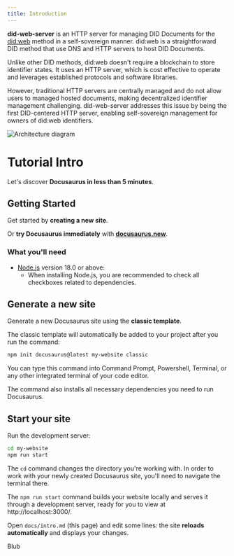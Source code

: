 ```yaml
---
title: Introduction
---
```


**did-web-server** is an HTTP server for managing DID Documents for the
[did:web](https://w3c-ccg.github.io/did-method-web/) method in a self-sovereign
manner. did:web is a straightforward DID method that use DNS and HTTP servers to
host DID Documents.

Unlike other DID methods, did:web doesn't require a blockchain to store
identifier states. It uses an HTTP server, which is cost effective to operate
and leverages established protocols and software libraries.

However, traditional HTTP servers are centrally managed and do not allow users
to managed hosted documents, making decentralized identifier management
challenging. did-web-server addresses this issue by being the first DID-centered
HTTP server, enabling self-sovereign management for owners of did:web
identifiers.

![Architecture diagram](/figures/did-web-server-context.svg)

# Tutorial Intro

Let's discover **Docusaurus in less than 5 minutes**.

## Getting Started

Get started by **creating a new site**.

Or **try Docusaurus immediately** with
**[docusaurus.new](https://docusaurus.new)**.

### What you'll need

- [Node.js](https://nodejs.org/en/download/) version 18.0 or above:
  - When installing Node.js, you are recommended to check all checkboxes related
    to dependencies.

## Generate a new site

Generate a new Docusaurus site using the **classic template**.

The classic template will automatically be added to your project after you run
the command:

```bash
npm init docusaurus@latest my-website classic
```

You can type this command into Command Prompt, Powershell, Terminal, or any
other integrated terminal of your code editor.

The command also installs all necessary dependencies you need to run Docusaurus.

## Start your site

Run the development server:

```bash
cd my-website
npm run start
```

The `cd` command changes the directory you're working with. In order to work
with your newly created Docusaurus site, you'll need to navigate the terminal
there.

The `npm run start` command builds your website locally and serves it through a
development server, ready for you to view at http://localhost:3000/.

Open `docs/intro.md` (this page) and edit some lines: the site **reloads
automatically** and displays your changes.

Blub
